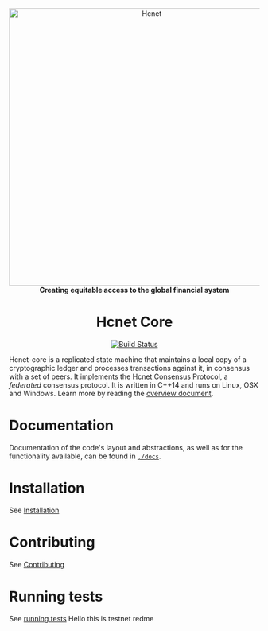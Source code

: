<div align="center">
<a href="https://hcnet.org"><img alt="Hcnet" src="https://github.com/hcnet/.github/raw/master/hcnet-logo.png" width="558" /></a>
<br/>
<strong>Creating equitable access to the global financial system</strong>
<h1>Hcnet Core</h1>
</div>
<p align="center">
<a href="https://github.com/hcnet/hcnet-core/actions"><img alt="Build Status" src="https://github.com/hcnet/hcnet-core/workflows/.github/workflows/build.yml/badge.svg?branch=auto" /></a>
</p>

Hcnet-core is a replicated state machine that maintains a local copy of a cryptographic ledger and processes transactions against it, in consensus with a set of peers.
It implements the [Hcnet Consensus Protocol](https://github.com/hcnet/hcnet-core/blob/master/src/scp/readme.md), a _federated_ consensus protocol.
It is written in C++14 and runs on Linux, OSX and Windows.
Learn more by reading the [overview document](https://github.com/hcnet/hcnet-core/blob/master/docs/readme.md).

# Documentation

Documentation of the code's layout and abstractions, as well as for the
functionality available, can be found in
[`./docs`](https://github.com/hcnet/hcnet-core/tree/master/docs).

# Installation

See [Installation](./INSTALL.md)

# Contributing

See [Contributing](./CONTRIBUTING.md)

# Running tests

See [running tests](./CONTRIBUTING.md#running-tests)
Hello this is testnet redme